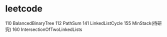 # leetcode
110  BalancedBinaryTree
112  PathSum
141  LinkedListCycle
155  MinStack(待研究)
160  IntersectionOfTwoLinkedLists